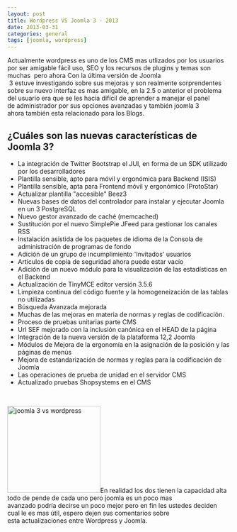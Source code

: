```yaml
---
layout: post
title: Wordpress VS Joomla 3 - 2013
date: 2013-03-31
categories: general
tags: [joomla, wordpress]
---
```

<p>Actualmente wordpress es uno de los CMS mas utlizados por los usuarios por ser amigable fácil uso, SEO y los recursos de plugins y temas son muchas  pero ahora Con la última versión de Joomla  3 estuve investigando sobre sus mejoras y son realmente sorprendentes sobre su nuevo interfaz es mas amigable, en la 2.5 o anterior el problema del usuario era que se les hacia difícil de aprender a manejar el panel de administrador por sus opciones avanzadas y también joomla 3 ahora también esta relacionado para los Blogs.<!--more--></p>

<h2>¿Cuáles son las nuevas características de Joomla 3?</h2>
<ul>
<li>La integración de Twitter Bootstrap el JUI, en forma de un SDK utilizado por los desarrolladores</li>
<li>Plantilla sensible, apto para móvil y ergonómica para Backend (ISIS)</li>
<li>Plantilla sensible, apta para Frontend móvil y ergonómico (ProtoStar)</li>
<li>Actualizar plantilla "accesible" Beez3</li>
<li>Nuevas bases de datos del controlador para instalar y ejecutar Joomla en un 3 PostgreSQL</li>
<li>Nuevo gestor avanzado de caché (memcached)</li>
<li>Sustitución por el nuevo SimplePie JFeed para gestionar los canales RSS</li>
<li>Instalación asistida de los paquetes de idioma de la Consola de administración de programas de fondo</li>
<li>Adición de un grupo de incumplimiento 'Invitados' usuarios</li>
<li>Artículos de copia de seguridad ahora puede estar vacío</li>
<li>Adición de un nuevo módulo para la visualización de las estadísticas en el Backend</li>
<li>Actualización de TinyMCE editor versión 3.5.6</li>
<li>Limpieza continua del código fuente y la homogeneización de las tablas no utilizadas</li>
<li>Búsqueda Avanzada mejorada</li>
<li>Muchas de las mejoras en materia de normas y reglas de codificación.</li>
<li>Proceso de pruebas unitarias parte CMS</li>
<li>Url SEF mejorado con la inclusión canónica en el HEAD de la página</li>
<li>Integración de la nueva versión de la plataforma 12,2 Joomla</li>
<li>Módulos de Mejora de la ergonomía en la asignación de la posición y las páginas de menús</li>
<li>Mejora de estandarización de normas y reglas para la codificación de Joomla</li>
<li>Las operaciones de prueba de unidad en el servidor CMS</li>
<li>Actualizado pruebas Shopsystems en el CMS</li>
</ul>
<p>&nbsp;</p>
<p><a href="http://www.comoprogramar.org/wp-content/uploads/2013/03/joomla-3-vs-wordpress.jpg"><img class="alignleft  wp-image-613" title="joomla 3 vs wordpress" alt="joomla 3 vs wordpress" src="/assets/joomla-3-vs-wordpress.jpg" width="210" height="196" /></a>En realidad los dos tienen la capacidad alta todo de pende de cada uno pero joomla es un poco mas avanzado podría decirse un poco mejor pero en fin les ustedes deciden cual le es mas útil, espero dejen sus comentarios sobre esta actualizaciones entre Wordpress y Joomla.</p>
